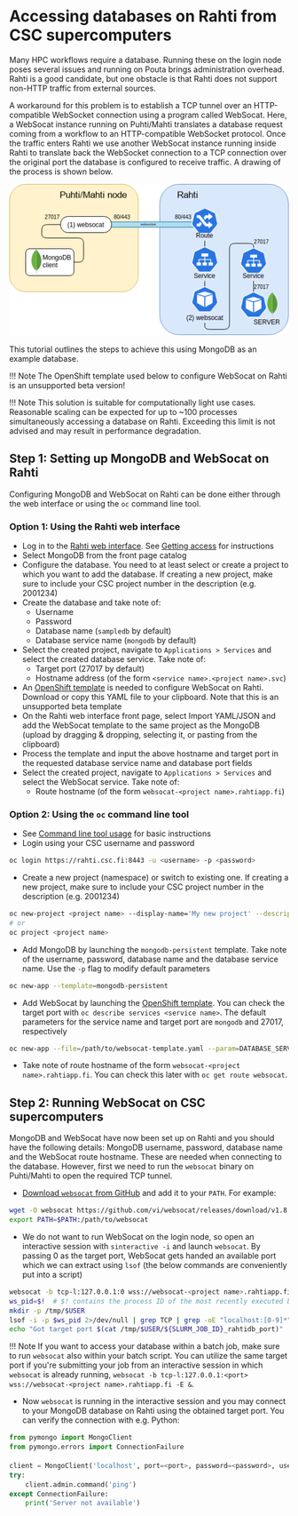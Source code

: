 # Accessing databases on Rahti from CSC supercomputers

Many HPC workflows require a database. Running these on the login node poses several issues and running on Pouta brings administration overhead. Rahti is a good candidate, but one obstacle is that Rahti does not support non-HTTP traffic from external sources.

A workaround for this problem is to establish a TCP tunnel over an HTTP-compatible WebSocket connection using a program called WebSocat. Here, a WebSocat instance running on Puhti/Mahti translates a database request coming from a workflow to an HTTP-compatible WebSocket protocol. Once the traffic enters Rahti we use another WebSocat instance running inside Rahti to translate back the WebSocket connection to a TCP connection over the original port the database is configured to receive traffic. A drawing of the process is shown below.

![Image illustrating a WebSocket connection bridging CSC's HPC environment and a database service on Rahti](../../../img/websocat-diagram.drawio.png)

This tutorial outlines the steps to achieve this using MongoDB as an example database.

!!! Note
    The OpenShift template used below to configure WebSocat on Rahti is an unsupported beta version!

!!! Note
    This solution is suitable for computationally light use cases. Reasonable scaling can be expected for up to ~100 processes simultaneously accessing a database on Rahti. Exceeding this limit is not advised and may result in performance degradation.

## Step 1: Setting up MongoDB and WebSocat on Rahti

Configuring MongoDB and WebSocat on Rahti can be done either through the web interface or using the `oc` command line tool.

### Option 1: Using the Rahti web interface

- Log in to the [Rahti web interface](https://rahti.csc.fi:8443). See [Getting access](../access.md) for instructions
- Select MongoDB from the front page catalog
- Configure the database. You need to at least select or create a project to which you want to add the database. If creating a new project, make sure to include your CSC project number in the description (e.g. 2001234)
- Create the database and take note of:
    - Username
    - Password
    - Database name (`sampledb` by default)
    - Database service name (`mongodb` by default)
- Select the created project, navigate to `Applications > Services` and select the created database service. Take note of:
    - Target port (27017 by default)
    - Hostname address (of the form `<service name>.<project name>.svc`)
- An [OpenShift template](https://github.com/CSCfi/websocat-template/blob/main/websocat-template.yaml) is needed to configure WebSocat on Rahti. Download or copy this YAML file to your clipboard. Note that this is an unsupported beta template
- On the Rahti web interface front page, select Import YAML/JSON and add the WebSocat template to the same project as the MongoDB (upload by dragging & dropping, selecting it, or pasting from the clipboard)
- Process the template and input the above hostname and target port in the requested database service name and database port fields
- Select the created project, navigate to `Applications > Services` and select the WebSocat service. Take note of:
    - Route hostname (of the form `websocat-<project name>.rahtiapp.fi`)

### Option 2: Using the `oc` command line tool

- See [Command line tool usage](../usage/cli.md) for basic instructions
- Login using your CSC username and password

```bash
oc login https://rahti.csc.fi:8443 -u <username> -p <password>
```

- Create a new project (namespace) or switch to existing one. If creating a new project, make sure to include your CSC project number in the description (e.g. 2001234)

```bash
oc new-project <project name> --display-name='My new project' --description='csc_project: <project number>'
# or
oc project <project name>
```

- Add MongoDB by launching the `mongodb-persistent` template. Take note of the username, password, database name and the database service name. Use the `-p` flag to modify default parameters

```bash
oc new-app --template=mongodb-persistent
```

- Add WebSocat by launching the [OpenShift template](https://github.com/CSCfi/websocat-template/blob/main/websocat-template.yaml). You can check the target port with `oc describe services <service name>`. The default parameters for the service name and target port are `mongodb` and 27017, respectively

```bash
oc new-app --file=/path/to/websocat-template.yaml --param=DATABASE_SERVICE=<service name>.<project name>.svc --param=DATABASE_PORT=<port>
```

- Take note of route hostname of the form `websocat-<project name>.rahtiapp.fi`. You can check this later with `oc get route websocat`.

## Step 2: Running WebSocat on CSC supercomputers

MongoDB and WebSocat have now been set up on Rahti and you should have the following details: MongoDB username, password, database name and the WebSocat route hostname. These are needed when connecting to the database. However, first we need to run the `websocat` binary on Puhti/Mahti to open the required TCP tunnel.

- [Download `websocat` from GitHub](https://github.com/vi/websocat/releases) and add it to your `PATH`. For example:

```bash
wget -O websocat https://github.com/vi/websocat/releases/download/v1.8.0/websocat_amd64-linux-static
export PATH=$PATH:/path/to/websocat
```

- We do not want to run WebSocat on the login node, so open an interactive session with `sinteractive -i` and launch `websocat`. By passing 0 as the target port, WebSocat gets handed an available port which we can extract using `lsof` (the below commands are conveniently put into a script)

```bash
websocat -b tcp-l:127.0.0.1:0 wss://websocat-<project name>.rahtiapp.fi -E &
ws_pid=$!  # $! contains the process ID of the most recently executed background command
mkdir -p /tmp/$USER
lsof -i -p $ws_pid 2>/dev/null | grep TCP | grep -oE "localhost:[0-9]*" | cut -d ":" -f2 > /tmp/$USER/${SLURM_JOB_ID}_rahtidb_port
echo "Got target port $(cat /tmp/$USER/${SLURM_JOB_ID}_rahtidb_port)"
```

!!! Note
    If you want to access your database within a batch job, make sure to run `websocat` also within your batch script. You can utilize the same target port if you're submitting your job from an interactive session in which `websocat` is already running, `websocat -b tcp-l:127.0.0.1:<port> wss://websocat-<project name>.rahtiapp.fi -E &`.

- Now `websocat` is running in the interactive session and you may connect to your MongoDB database on Rahti using the obtained target port. You can verify the connection with e.g. Python:

```python
from pymongo import MongoClient
from pymongo.errors import ConnectionFailure

client = MongoClient('localhost', port=<port>, password=<password>, username=<username>, authSource=<database name>)
try:
    client.admin.command('ping')
except ConnectionFailure:
    print('Server not available')
```
